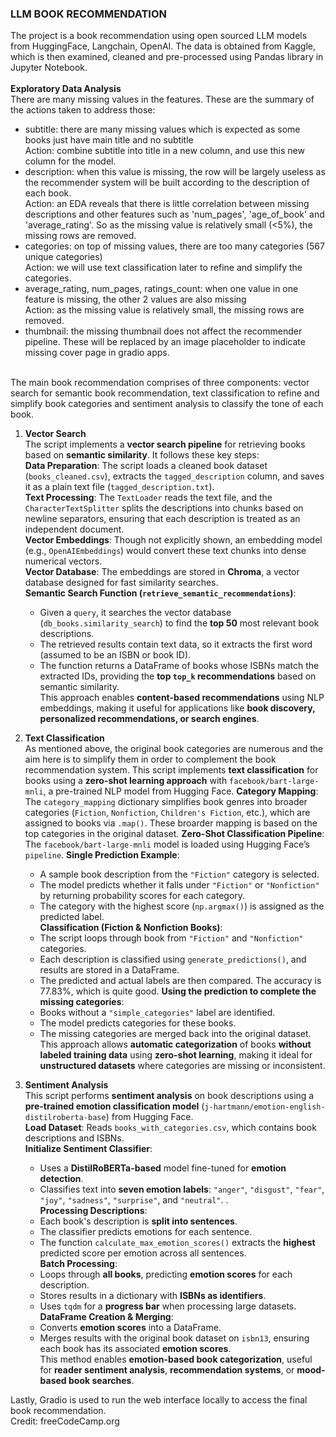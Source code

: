 ### LLM BOOK RECOMMENDATION

The project is a book recommendation using open sourced LLM models from HuggingFace, Langchain, OpenAI.
The data is obtained from Kaggle, which is then examined, cleaned and pre-processed using Pandas library in Jupyter Notebook.
<br> 
<br> 
**Exploratory Data Analysis**
<br> 
There are many missing values in the features. These are the summary of the actions taken to address those:
- subtitle: there are many missing values which is expected as some books just have main title and no subtitle
     <br> Action: combine subtitle into title in a new column, and use this new column for the model.
- description: when this value is missing, the row will be largely useless as the recommender system will be built according to the description of each book.
     <br> Action: an EDA reveals that there is little correlation between missing descriptions and other features such as 'num_pages', 'age_of_book' and 'average_rating'. So as the missing value is relatively small (<5%), the missing rows are removed.
- categories: on top of missing values, there are too many categories (567 unique categories)
     <br> Action: we will use text classification later to refine and simplify the categories.
- average_rating, num_pages, ratings_count: when one value in one feature is missing, the other 2 values are also missing
     <br> Action: as the missing value is relatively small, the missing rows are removed.
- thumbnail: the missing thumbnail does not affect the recommender pipeline. These will be replaced by an image placeholder to indicate missing cover page in gradio apps.
<br>
The main book recommendation comprises of three components: vector search for semantic book recommendation, text classification to refine and simplify book categories and sentiment analysis to classify the tone of each book.
<br>

1. **Vector Search**
   <br> The script implements a **vector search pipeline** for retrieving books based on **semantic similarity**. It follows these key steps:  
     **Data Preparation**: The script loads a cleaned book dataset (`books_cleaned.csv`), extracts the `tagged_description` column, and saves it as a plain text file (`tagged_description.txt`).  
     **Text Processing**: The `TextLoader` reads the text file, and the `CharacterTextSplitter` splits the descriptions into chunks based on newline separators, ensuring that each description is treated as an independent document.  
     **Vector Embeddings**: Though not explicitly shown, an embedding model (e.g., `OpenAIEmbeddings`) would convert these text chunks into dense numerical vectors.  
     **Vector Database**: The embeddings are stored in **Chroma**, a vector database designed for fast similarity searches.  
     **Semantic Search Function (`retrieve_semantic_recommendations`)**:  
     - Given a `query`, it searches the vector database (`db_books.similarity_search`) to find the **top 50** most relevant book descriptions.  
     - The retrieved results contain text data, so it extracts the first word (assumed to be an ISBN or book ID).  
     - The function returns a DataFrame of books whose ISBNs match the extracted IDs, providing the **top `top_k` recommendations** based on semantic similarity.  
  This approach enables **content-based recommendations** using NLP embeddings, making it useful for applications like **book discovery, personalized recommendations, or search engines**.

2. **Text Classification**
  <br> As mentioned above, the original book categories are numerous and the aim here is to simplify them in order to complement the book recommendation system.
  This script implements **text classification** for books using a **zero-shot learning approach** with `facebook/bart-large-mnli`, a pre-trained NLP model from Hugging Face.
     **Category Mapping**: The `category_mapping` dictionary simplifies book genres into broader categories (`Fiction`, `Nonfiction`, `Children's Fiction`, etc.), which are assigned to books via `.map()`.
     These broarder mapping is based on the top categories in the original dataset.
     **Zero-Shot Classification Pipeline**: The `facebook/bart-large-mnli` model is loaded using Hugging Face’s `pipeline`. 
     **Single Prediction Example**:  
     - A sample book description from the `"Fiction"` category is selected.  
     - The model predicts whether it falls under `"Fiction"` or `"Nonfiction"` by returning probability scores for each category.  
     - The category with the highest score (`np.argmax()`) is assigned as the predicted label.  
     **Classification (Fiction & Nonfiction Books)**:  
     - The script loops through book from `"Fiction"` and `"Nonfiction"` categories.  
     - Each description is classified using `generate_predictions()`, and results are stored in a DataFrame.
     - The predicted and actual labels are then compared. The accuracy is 77.83%, which is quite good.
     **Using the prediction to complete the missing categories**:  
     - Books without a `"simple_categories"` label are identified.  
     - The model predicts categories for these books.  
     - The missing categories are merged back into the original dataset.  
  This approach allows **automatic categorization** of books **without labeled training data** using **zero-shot learning**, making it ideal for **unstructured datasets** where categories are missing or inconsistent. 
     
3. **Sentiment Analysis**
  <br> This script performs **sentiment analysis** on book descriptions using a **pre-trained emotion classification model** (`j-hartmann/emotion-english-distilroberta-base`) from Hugging Face.  
     **Load Dataset**: Reads `books_with_categories.csv`, which contains book descriptions and ISBNs.  
     **Initialize Sentiment Classifier**:  
     - Uses a **DistilRoBERTa-based** model fine-tuned for **emotion detection**.  
     - Classifies text into **seven emotion labels**: `"anger"`, `"disgust"`, `"fear"`, `"joy"`, `"sadness"`, `"surprise"`, and `"neutral"`.  .  
     **Processing Descriptions**:  
     - Each book's description is **split into sentences**.  
     - The classifier predicts emotions for each sentence.  
     - The function `calculate_max_emotion_scores()` extracts the **highest** predicted score per emotion across all sentences.  
     **Batch Processing**:  
     - Loops through **all books**, predicting **emotion scores** for each description.  
     - Stores results in a dictionary with **ISBNs as identifiers**.  
     - Uses `tqdm` for a **progress bar** when processing large datasets.  
     **DataFrame Creation & Merging**:  
     - Converts **emotion scores** into a DataFrame.  
     - Merges results with the original book dataset on `isbn13`, ensuring each book has its associated **emotion scores**.  
  This method enables **emotion-based book categorization**, useful for **reader sentiment analysis**, **recommendation systems**, or **mood-based book searches**. 

Lastly, Gradio is used to run the web interface locally to access the final book recommendation.
<br> Credit: freeCodeCamp.org
